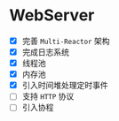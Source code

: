 # WebServer

- [x] 完善 `Multi-Reactor` 架构
- [x] 完成日志系统
- [x] 线程池
- [x] 内存池
- [x] 引入时间堆处理定时事件
- [ ] 支持 `HTTP` 协议
- [ ] 引入协程
